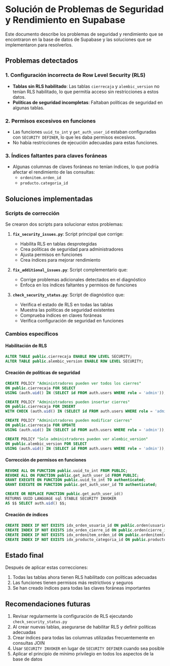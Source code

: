 # Solución de Problemas de Seguridad y Rendimiento en Supabase

Este documento describe los problemas de seguridad y rendimiento que se encontraron en la base de datos de Supabase y las soluciones que se implementaron para resolverlos.

## Problemas detectados

### 1. Configuración incorrecta de Row Level Security (RLS)

- **Tablas sin RLS habilitado**: Las tablas `cierrecaja` y `alembic_version` no tenían RLS habilitado, lo que permitía acceso sin restricciones a estos datos.
- **Políticas de seguridad incompletas**: Faltaban políticas de seguridad en algunas tablas.

### 2. Permisos excesivos en funciones

- Las funciones `uuid_to_int` y `get_auth_user_id` estaban configuradas con `SECURITY DEFINER`, lo que les daba permisos excesivos.
- No había restricciones de ejecución adecuadas para estas funciones.

### 3. Índices faltantes para claves foráneas

- Algunas columnas de claves foráneas no tenían índices, lo que podría afectar el rendimiento de las consultas:
  - `ordenitem.orden_id`
  - `producto.categoria_id`

## Soluciones implementadas

### Scripts de corrección

Se crearon dos scripts para solucionar estos problemas:

1. **`fix_security_issues.py`**: Script principal que corrige:

   - Habilita RLS en tablas desprotegidas
   - Crea políticas de seguridad para administradores
   - Ajusta permisos en funciones
   - Crea índices para mejorar rendimiento

2. **`fix_additional_issues.py`**: Script complementario que:

   - Corrige problemas adicionales detectados en el diagnóstico
   - Enfoca en los índices faltantes y permisos de funciones

3. **`check_security_status.py`**: Script de diagnóstico que:
   - Verifica el estado de RLS en todas las tablas
   - Muestra las políticas de seguridad existentes
   - Comprueba índices en claves foráneas
   - Verifica configuración de seguridad en funciones

### Cambios específicos

#### Habilitación de RLS

```sql
ALTER TABLE public.cierrecaja ENABLE ROW LEVEL SECURITY;
ALTER TABLE public.alembic_version ENABLE ROW LEVEL SECURITY;
```

#### Creación de políticas de seguridad

```sql
CREATE POLICY "Administradores pueden ver todos los cierres"
ON public.cierrecaja FOR SELECT
USING (auth.uid() IN (SELECT id FROM auth.users WHERE role = 'admin'));

CREATE POLICY "Administradores pueden insertar cierres"
ON public.cierrecaja FOR INSERT
WITH CHECK (auth.uid() IN (SELECT id FROM auth.users WHERE role = 'admin'));

CREATE POLICY "Administradores pueden modificar cierres"
ON public.cierrecaja FOR UPDATE
USING (auth.uid() IN (SELECT id FROM auth.users WHERE role = 'admin'));

CREATE POLICY "Solo administradores pueden ver alembic_version"
ON public.alembic_version FOR SELECT
USING (auth.uid() IN (SELECT id FROM auth.users WHERE role = 'admin'));
```

#### Corrección de permisos en funciones

```sql
REVOKE ALL ON FUNCTION public.uuid_to_int FROM PUBLIC;
REVOKE ALL ON FUNCTION public.get_auth_user_id FROM PUBLIC;
GRANT EXECUTE ON FUNCTION public.uuid_to_int TO authenticated;
GRANT EXECUTE ON FUNCTION public.get_auth_user_id TO authenticated;

CREATE OR REPLACE FUNCTION public.get_auth_user_id()
RETURNS UUID LANGUAGE sql STABLE SECURITY INVOKER
AS $$ SELECT auth.uid() $$;
```

#### Creación de índices

```sql
CREATE INDEX IF NOT EXISTS idx_orden_usuario_id ON public.orden(usuario_id);
CREATE INDEX IF NOT EXISTS idx_orden_cierre_id ON public.orden(cierre_id);
CREATE INDEX IF NOT EXISTS idx_ordenitem_orden_id ON public.ordenitem(orden_id);
CREATE INDEX IF NOT EXISTS idx_producto_categoria_id ON public.producto(categoria_id);
```

## Estado final

Después de aplicar estas correcciones:

1. Todas las tablas ahora tienen RLS habilitado con políticas adecuadas
2. Las funciones tienen permisos más restrictivos y seguros
3. Se han creado índices para todas las claves foráneas importantes

## Recomendaciones futuras

1. Revisar regularmente la configuración de RLS ejecutando `check_security_status.py`
2. Al crear nuevas tablas, asegurarse de habilitar RLS y definir políticas adecuadas
3. Crear índices para todas las columnas utilizadas frecuentemente en consultas JOIN
4. Usar `SECURITY INVOKER` en lugar de `SECURITY DEFINER` cuando sea posible
5. Aplicar el principio de mínimo privilegio en todos los aspectos de la base de datos
